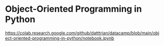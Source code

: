 # Object-Oriented Programming in Python

https://colab.research.google.com/github/datttrian/datacamp/blob/main/object-oriented-programming-in-python/notebook.ipynb
